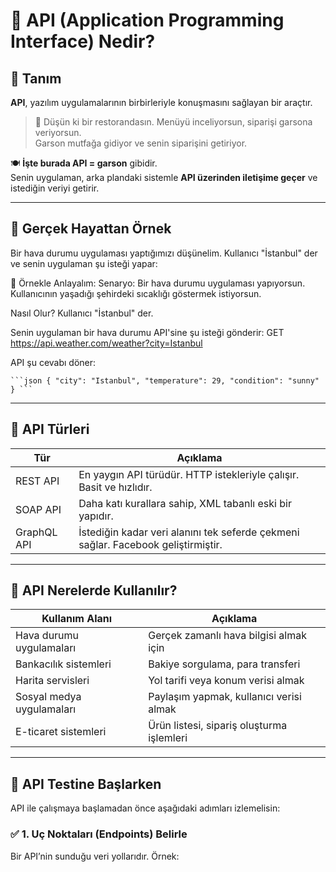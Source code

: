 # 📘 API (Application Programming Interface) Nedir?

## 🔹 Tanım

**API**, yazılım uygulamalarının birbirleriyle konuşmasını sağlayan bir araçtır.

> 🧠 Düşün ki bir restorandasın. Menüyü inceliyorsun, siparişi garsona veriyorsun.  
> Garson mutfağa gidiyor ve senin siparişini getiriyor.

🍽️ **İşte burada API = garson** gibidir.  
Senin uygulaman, arka plandaki sistemle **API üzerinden iletişime geçer** ve istediğin veriyi getirir.

---

## 🔹 Gerçek Hayattan Örnek

Bir hava durumu uygulaması yaptığımızı düşünelim. Kullanıcı "İstanbul" der ve senin uygulaman şu isteği yapar:

🎯 Örnekle Anlayalım:
Senaryo:
Bir hava durumu uygulaması yapıyorsun. Kullanıcının yaşadığı şehirdeki sıcaklığı göstermek istiyorsun.

Nasıl Olur?
Kullanıcı "İstanbul" der.

Senin uygulaman bir hava durumu API'sine şu isteği gönderir:
GET https://api.weather.com/weather?city=Istanbul

API şu cevabı döner:

<pre><code>```json { "city": "Istanbul", "temperature": 29, "condition": "sunny" } ```</code></pre>



---

## 🧱 API Türleri

| Tür         | Açıklama                                                                 |
|-------------|--------------------------------------------------------------------------|
| REST API    | En yaygın API türüdür. HTTP istekleriyle çalışır. Basit ve hızlıdır.     |
| SOAP API    | Daha katı kurallara sahip, XML tabanlı eski bir yapıdır.                 |
| GraphQL API | İstediğin kadar veri alanını tek seferde çekmeni sağlar. Facebook geliştirmiştir. |

---

## 🔐 API Nerelerde Kullanılır?

| Kullanım Alanı            | Açıklama                                             |
|---------------------------|------------------------------------------------------|
| Hava durumu uygulamaları  | Gerçek zamanlı hava bilgisi almak için               |
| Bankacılık sistemleri     | Bakiye sorgulama, para transferi                     |
| Harita servisleri         | Yol tarifi veya konum verisi almak                   |
| Sosyal medya uygulamaları | Paylaşım yapmak, kullanıcı verisi almak             |
| E-ticaret sistemleri      | Ürün listesi, sipariş oluşturma işlemleri           |

---

## 🧪 API Testine Başlarken

API ile çalışmaya başlamadan önce aşağıdaki adımları izlemelisin:

### ✅ 1. Uç Noktaları (Endpoints) Belirle

Bir API’nin sunduğu veri yollarıdır. Örnek:

